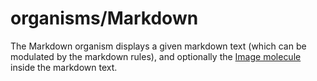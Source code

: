 <!-- firescout-component -->

# organisms/Markdown

The Markdown organism displays a given markdown text (which can be modulated by the markdown rules), and optionally the [Image molecule](../../molecules/Image/README.md) inside the markdown text.
